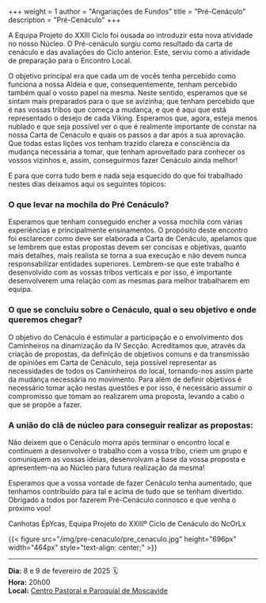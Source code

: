 +++
weight = 1
author = "Angariações de Fundos"
title = "Pré-Cenáculo"
description = "Pré-Cenáculo"
+++

A Equipa Projeto do XXIII Ciclo foi ousada ao introduzir esta nova atividade no nosso Núcleo. O Pré-cenáculo surgiu como resultado da carta de cenáculo e das avaliações do Ciclo anterior. Este, serviu como a atividade de preparação para o Encontro Local. 

O objetivo principal era que cada um de vocês tenha percebido como funciona a nossa Aldeia e que, consequentemente, tenham percebido também qual o vosso papel na mesma. Neste sentido, esperamos que se sintam mais preparados para o que se avizinha; que tenham percebido que é nas vossas tribos que começa a mudança, e que é aqui que está representado o desejo de cada Viking. Esperamos que, agora, esteja menos nublado e que seja possível ver o que é realmente importante de constar na nossa Carta de Cenáculo e quais os passos a dar após a sua aprovação. Que todas estas lições vos tenham trazido clareza e consciência da mudança necessária a tomar, que tenham aproveitado para conhecer os vossos vizinhos e, assim, conseguirmos fazer Cenáculo ainda melhor!

E para que corra tudo bem e nada seja esquecido do que foi trabalhado nestes dias deixamos aqui os seguintes tópicos:

### O que levar na mochila do Pré Cenáculo?
Esperamos que tenham conseguido encher a vossa mochila com várias experiências e principalmente ensinamentos. O propósito deste encontro foi esclarecer como deve ser elaborada a Carta de Cenáculo, apelamos que se lembrem que estas propostas devem ser concisas e objetivas, quanto mais detalhes, mais realista se torna a sua execução e não devem nunca responsabilizar entidades superiores. Lembrem-se que este trabalho é desenvolvido com as vossas tribos verticais e por isso, é importante desenvolverem uma relação com as mesmas para melhor trabalharem em equipa.

### O que se concluiu sobre o Cenáculo, qual o seu objetivo e onde queremos chegar?
O objetivo do Cenáculo é estimular a participação e o envolvimento dos Caminheiros na dinamização da IV Secção. Acreditamos que, através da criação de propostas, da definição de objetivos comuns e da transmissão de opiniões em Carta de Cenáculo, seja possível representar as necessidades de todos os Caminheiros do local, tornando-nos assim parte da mudança necessária no movimento. Para além de definir objetivos é necessário tomar ação nestas questões e por isso, é necessário assumir o compromisso que tomam ao realizarem uma proposta, levando a cabo o que se propõe a fazer.


### A união do clã de núcleo para conseguir realizar as propostas:
Não deixem que o Cenáculo morra após terminar o encontro local e continuem a desenvolver o trabalho com a vossa tribo, criem um grupo e comuniquem as vossas ideias, desenvolvam a base da vossa proposta e apresentem-na ao Núcleo para futura realização da mesma!

Esperamos que a vossa vontade de fazer Cenáculo tenha aumentado, que tenhamos contribuído para tal e acima de tudo que se tenham divertido. Obrigado a todos por fazerem Pré-Cenáculo connosco e que venha o próximo voo!

Canhotas ÉpYcas, 
Equipa Projeto do XXIIIº Ciclo de Cenáculo do NcOrLx

{{< figure src="/img/pre-cenaculo/pre_cenaculo.jpg" height="696px" width="464px" style="text-align: center;" >}}

---

**Dia:** 8 e 9 de fevereiro de 2025 🗓️ \
**Hora:** 20h00\
**Local:** [Centro Pastoral e Paroquial de Moscavide](https://maps.app.goo.gl/ohJmay6Y2wHEcLsY7)
